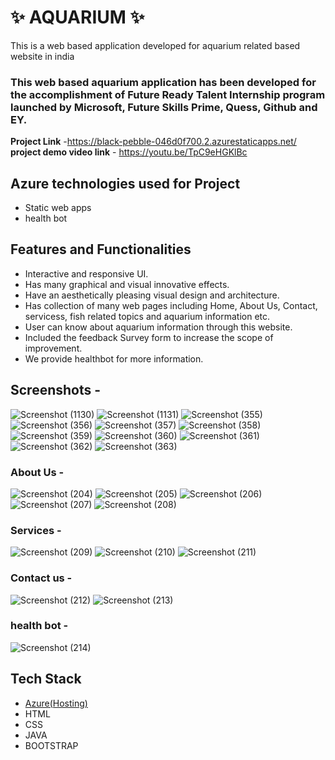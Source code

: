 # ✨  AQUARIUM ✨

This is a web based application developed for aquarium related based website in india

### This web based aquarium application has been developed for the accomplishment of Future Ready Talent Internship program launched by Microsoft, Future Skills Prime, Quess, Github and EY.


**Project Link** -https://black-pebble-046d0f700.2.azurestaticapps.net/
**project demo video link** - https://youtu.be/TpC9eHGKlBc

## Azure technologies used for Project

- Static web apps
- health bot

## Features and Functionalities 

- Interactive and responsive UI.
- Has many graphical and visual innovative effects.
- Have an aesthetically pleasing visual design and architecture.
- Has collection of many web pages including Home, About Us, Contact, servicess, fish related topics and aquarium information etc.
- User can know about aquarium information through this website.
- Included the feedback Survey form to increase the scope of improvement.
- We provide healthbot for more information.

## Screenshots -

![Screenshot (1130)](https://user-images.githubusercontent.com/117727200/209945278-8aba0842-9d30-482b-8337-1ca0917e4e1b.png)
![Screenshot (1131)](https://user-images.githubusercontent.com/117727200/209945303-dfeb3af1-3bc9-441c-ad91-a4ab680b7583.png)
![Screenshot (355)](https://user-images.githubusercontent.com/117727200/205426052-f40411fd-5669-454f-b4dc-ac7a3e322a8a.png)
![Screenshot (356)](https://user-images.githubusercontent.com/117727200/205425977-2ca1654e-f82c-4dfa-9b7e-7bc168f61dd1.png)
![Screenshot (357)](https://user-images.githubusercontent.com/117727200/205425980-49a295c9-8592-4b73-899d-c6f112386c47.png)
![Screenshot (358)](https://user-images.githubusercontent.com/117727200/205425981-f999bc0e-8bf4-4231-bf5d-86f7e3156467.png)
![Screenshot (359)](https://user-images.githubusercontent.com/117727200/205425982-87d200b0-d419-41b1-bd0d-bef2830f9554.png)
![Screenshot (360)](https://user-images.githubusercontent.com/117727200/205425983-25b09d34-0da9-4c7e-b217-ffac2f185730.png)
![Screenshot (361)](https://user-images.githubusercontent.com/117727200/205425985-f150c27e-757b-4a0b-9825-ba569e91cd41.png)
![Screenshot (362)](https://user-images.githubusercontent.com/117727200/205425986-766d2077-fbb3-4951-9cc7-a9b740c714f4.png)
![Screenshot (363)](https://user-images.githubusercontent.com/117727200/205425988-2847e76b-adc6-438d-bcae-89b06fb9c077.png)


### About Us -
![Screenshot (204)](https://user-images.githubusercontent.com/117727200/205011348-74de7163-988f-4121-8678-4644755bb68a.png)
![Screenshot (205)](https://user-images.githubusercontent.com/117727200/205011372-f2395339-b90e-471b-81c7-0db684471fc5.png)
![Screenshot (206)](https://user-images.githubusercontent.com/117727200/205011399-4c41ff3a-c447-4fec-ad81-79696530efee.png)
![Screenshot (207)](https://user-images.githubusercontent.com/117727200/205011417-4f508d76-6b0c-4f8d-bea7-e1dea0486e6e.png)
![Screenshot (208)](https://user-images.githubusercontent.com/117727200/205011463-b98ee920-e621-4634-8d2a-751789e0c960.png)


### Services -
![Screenshot (209)](https://user-images.githubusercontent.com/117727200/205011653-045e6857-34ff-4e5a-afa9-41cf96247a6f.png)
![Screenshot (210)](https://user-images.githubusercontent.com/117727200/205011678-8688f48d-2cec-4260-afe7-0d8fde7ec096.png)
![Screenshot (211)](https://user-images.githubusercontent.com/117727200/205011699-35393f4e-8e35-4421-a742-7c1dca97facc.png)


### Contact us -
![Screenshot (212)](https://user-images.githubusercontent.com/117727200/205012301-edefd0d3-feec-4a1e-9c9e-13b186fa8d01.png)
![Screenshot (213)](https://user-images.githubusercontent.com/117727200/205012364-e7eb4260-366e-410c-b320-47663d458cad.png)

### health bot -

![Screenshot (214)](https://user-images.githubusercontent.com/117727200/205012506-8acb121f-3a27-4dfb-a750-3e696ab5c2ea.png)



## Tech Stack 

- [Azure(Hosting)](https://azure.microsoft.com/en-in/features/azure-portal/)
- HTML
- CSS
- JAVA
- BOOTSTRAP
